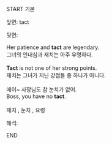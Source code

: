 START
기본

앞면:
tact


뒷면:
<div>Her patience and <strong>tact</strong> are legendary. <br></div><div><div><div>그녀의 인내심과 재치는 아주 유명하다.</div></div></div><div><br></div><div><div><strong>Tact</strong> is not one of her strong points. </div><div><div>재치는 그녀가 지닌 강점들 중 하나가 아니다.</div></div></div><div><br></div><div><div><div>에이~ 사장님도 참 눈치가 없어.</div></div><div><div>Boss, you have no <strong>tact</strong>.</div></div></div><div><br></div><div>재치 , 눈치 , 요령</div>


해석:

END